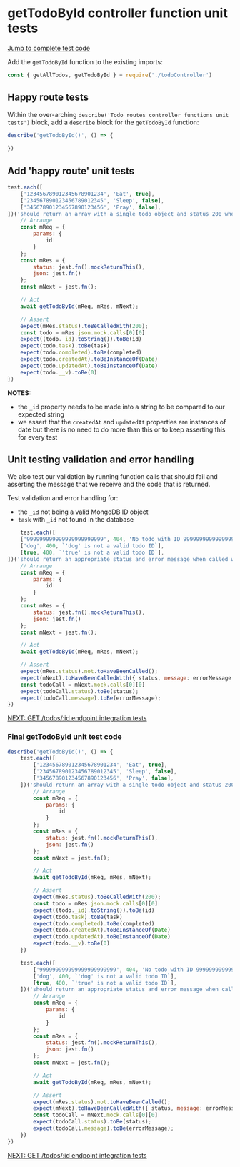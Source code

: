 # getTodoById controller function unit tests

[Jump to complete test code](#final-gettodobyid-unit-test-code)

Add the `getTodoById` function to the existing imports:

```javascript
const { getAllTodos, getTodoById } = require('./todoController')
```

## Happy route tests

Within the over-arching `describe('Todo routes controller functions unit tests')` block, add a `describe` block for the `getTodoById` function:

```javascript
describe('getTodoById()', () => {
    
})
```

## Add 'happy route' unit tests

```javascript
test.each([
    ['123456789012345678901234', 'Eat', true],
    ['234567890123456789012345', 'Sleep', false],
    ['345678901234567890123456', 'Pray', false],
])('should return an array with a single todo object and status 200 when called with the id param of %s', async (id, task, completed) => {
    // Arrange
    const mReq = {
        params: {
            id
        }
    };
    const mRes = {
        status: jest.fn().mockReturnThis(),
        json: jest.fn()
    };
    const mNext = jest.fn();

    // Act
    await getTodoById(mReq, mRes, mNext);

    // Assert
    expect(mRes.status).toBeCalledWith(200);
    const todo = mRes.json.mock.calls[0][0]
    expect((todo._id).toString()).toBe(id)
    expect(todo.task).toBe(task)
    expect(todo.completed).toBe(completed)
    expect(todo.createdAt).toBeInstanceOf(Date)
    expect(todo.updatedAt).toBeInstanceOf(Date)
    expect(todo.__v).toBe(0)
})
```

**NOTES:**
- the `_id` property needs to be made into a string to be compared to our expected string
- we assert that the `createdAt` and `updatedAt` properties are instances of date but there is no need to do more than this or to keep asserting this for every test

## Unit testing validation and error handling

We also test our validation by running function calls that should fail and asserting the message that we receive and the code that is returned.

Test validation and error handling for:
- the `_id` not being a valid MongoDB ID object
- `task` with `_id` not found in the database


```javascript
    test.each([
    ['999999999999999999999999', 404, 'No todo with ID 999999999999999999999999 was found in the database'],
    ['dog', 400, `'dog' is not a valid todo ID`],
    [true, 400, `'true' is not a valid todo ID`],
])('should return an appropriate status and error message when called with an ID param of %s', async (id, status, errorMessage) => {
    // Arrange
    const mReq = {
        params: {
            id
        }
    };
    const mRes = {
        status: jest.fn().mockReturnThis(),
        json: jest.fn()
    };
    const mNext = jest.fn();

    // Act
    await getTodoById(mReq, mRes, mNext);

    // Assert
    expect(mRes.status).not.toHaveBeenCalled();
    expect(mNext).toHaveBeenCalledWith({ status, message: errorMessage })
    const todoCall = mNext.mock.calls[0][0]
    expect(todoCall.status).toBe(status);
    expect(todoCall.message).toBe(errorMessage);
})
```

[NEXT: GET /todos/:id endpoint integration tests](3c_getTodoById_integrationTests.md)

### Final getTodoById unit test code

```javascript
describe('getTodoById()', () => {
    test.each([
        ['123456789012345678901234', 'Eat', true],
        ['234567890123456789012345', 'Sleep', false],
        ['345678901234567890123456', 'Pray', false],
    ])('should return an array with a single todo object and status 200 when called with the id param of %s', async (id, task, completed) => {
        // Arrange
        const mReq = {
            params: {
                id
            }
        };
        const mRes = {
            status: jest.fn().mockReturnThis(),
            json: jest.fn()
        };
        const mNext = jest.fn();

        // Act
        await getTodoById(mReq, mRes, mNext);

        // Assert
        expect(mRes.status).toBeCalledWith(200);
        const todo = mRes.json.mock.calls[0][0]
        expect((todo._id).toString()).toBe(id)
        expect(todo.task).toBe(task)
        expect(todo.completed).toBe(completed)
        expect(todo.createdAt).toBeInstanceOf(Date)
        expect(todo.updatedAt).toBeInstanceOf(Date)
        expect(todo.__v).toBe(0)
    })

    test.each([
        ['999999999999999999999999', 404, 'No todo with ID 999999999999999999999999 was found in the database'],
        ['dog', 400, `'dog' is not a valid todo ID`],
        [true, 400, `'true' is not a valid todo ID`],
    ])('should return an appropriate status and error message when called with an ID param of %s', async (id, status, errorMessage) => {
        // Arrange
        const mReq = {
            params: {
                id
            }
        };
        const mRes = {
            status: jest.fn().mockReturnThis(),
            json: jest.fn()
        };
        const mNext = jest.fn();

        // Act
        await getTodoById(mReq, mRes, mNext);

        // Assert
        expect(mRes.status).not.toHaveBeenCalled();
        expect(mNext).toHaveBeenCalledWith({ status, message: errorMessage })
        const todoCall = mNext.mock.calls[0][0]
        expect(todoCall.status).toBe(status);
        expect(todoCall.message).toBe(errorMessage);
    })
})
```

[NEXT: GET /todos/:id endpoint integration tests](3c_getTodoById_integrationTests.md)